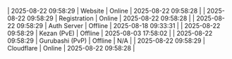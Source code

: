 | 2025-08-22 09:58:29 | Website | Online | 2025-08-22 09:58:28 |
| 2025-08-22 09:58:29 | Registration | Online | 2025-08-22 09:58:28 |
| 2025-08-22 09:58:29 | Auth Server | Offline | 2025-08-18 09:33:31 |
| 2025-08-22 09:58:29 | Kezan (PvE) | Offline | 2025-08-03 17:58:02 |
| 2025-08-22 09:58:29 | Gurubashi (PvP) | Offline | N/A |
| 2025-08-22 09:58:29 | Cloudflare | Online | 2025-08-22 09:58:28 |
